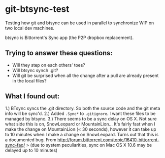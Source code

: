 git-btsync-test
===============

Testing how git and btsync can be used in parallel to synchronize WIP on two local dev machines.

btsync is Bittorrent's Sync app (the P2P dropbox replacement).

Trying to answer these questions:
---------------------------------

* Will they step on each others' toes?
* Will btsync synch .git?
* Will git be surprised when all the change after a pull are already present in the local files?

What I found out:
-----------------

1.) BTsync syncs the .git directory. So both the source code and the git meta info will be sync'd.
2.) Added `.Sync*` to `.gitignore`. I want these files to be managed by btsync.
3.) There seems to be a sync delay on OS X. Not sure what side this is on,
    SnowLeopard or MountainLion... It's fairly fast when I make the change on
    MountainLion (< 30 seconds), however it can take up to 10 minutes when
    I make a change on SnowLeopard.
    Turns out that this is a documented bug. From
    http://forum.bittorrent.com/topic/16410-bittorrent-sync-faq/
    >  (due to system peculiarities, sync on Mac OS X 10.6 may be delayed up to 10 minutes)
